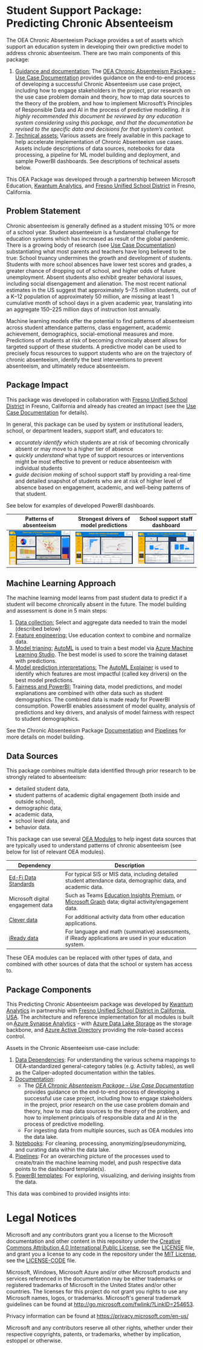 # Student Support Package: Predicting Chronic Absenteeism 

The OEA Chronic Absenteeism Package provides a set of assets which support an education system in developing their own predictive model to address chronic absenteeism. There are two main components of this package: 

1. <ins>Guidance and documentation:</ins> The [OEA Chronic Absenteeism Package - Use Case Documentation](https://github.com/cstohlmann/oea-at-risk-package/blob/main/Chronic_Absenteeism/docs/OEA%20Chronic%20Absenteeism%20Package%20-%20Use%20Case%20Documentation.pdf) provides guidance on the end-to-end process of developing a successful Chronic Absenteeism use case project, including how to engage stakeholders in the project, prior research on the use case problem domain and theory, how to map data sources to the theory of the problem, and how to implement Microsoft’s Principles of Responsible Data and AI in the process of predictive modelling. <em> It is highly recommended this document be reviewed by any education system considering using this package, and that the documentation be revised to the specific data and decisions for that system’s context.  </em>
2. <ins>Technical assets:</ins> Various assets are freely available in this package to help accelerate implementation of Chronic Absenteeism use cases. Assets include descriptions of data sources, notebooks for data processing, a pipeline for ML model building and deployment, and sample PowerBI dashboards. See descriptions of technical assets below.

This OEA Package was developed through a partnership between Microsoft Education, [Kwantum Analytics](https://www.kwantumanalytics.com/), and [Fresno Unified School District](https://www.fresnounified.org/) in Fresno, California.

## Problem Statement

Chronic absenteeism is generally defined as a student missing 10% or more of a school year. Student absenteeism is a fundamental challenge for education systems which has increased as result of the global pandemic. There is a growing body of research (see [Use Case Documentation](https://github.com/cstohlmann/oea-at-risk-package/blob/main/Chronic_Absenteeism/docs/OEA%20Chronic%20Absenteeism%20Package%20-%20Use%20Case%20Documentation.pdf)) substantiating what most parents and teachers have long believed to be true: School truancy undermines the growth and development of students. Students with more school absences have lower test scores and grades, a greater chance of dropping out of school, and higher odds of future unemployment. Absent students also exhibit greater behavioral issues, including social disengagement and alienation. The most recent national estimates in the US suggest that approximately 5–7.5 million students, out of a K–12 population of approximately 50 million, are missing at least 1 cumulative month of school days in a given academic year, translating into an aggregate 150–225 million days of instruction lost annually.

Machine learning models offer the potential to find patterns of absenteeism across student attendance patterns, class engagement, academic achievement, demographics, social-emotional measures and more. Predictions of students at risk of becoming chronically absent allows for targeted support of these students.  A predictive model can be used to precisely focus resources to support students who are on the trajectory of chronic absenteeism, identify the best interventions to prevent absenteeism, and ultimately reduce absenteeism.  

## Package Impact

This package was developed in collaboration with [Fresno Unified School District](https://www.fresnounified.org/) in Fresno, California and already has created an impact (see the [Use Case Documentation](https://github.com/cstohlmann/oea-at-risk-package/blob/main/Chronic_Absenteeism/docs/OEA%20Chronic%20Absenteeism%20Package%20-%20Use%20Case%20Documentation.pdf) for details). 

In general, this package can be used by system or institutional leaders, school, or department leaders, support staff, and educators to:
 - <em> accurately identify </em> which students are at risk of becoming chronically absent or may move to a higher tier of absence
 - <em> quickly understand </em> what type of support resources or interventions might be most effective to prevent or reduce absenteeism with individual students
 - <em> guide decision making </em> of school support staff by providing a real-time and detailed snapshot of students who are at risk of higher level of absence based on engagement, academic, and well-being patterns of that student. 

See below for examples of developed PowerBI dashboards.

Patterns of absenteeism  |  Strongest drivers of model predictions | School support staff dashboard
:-------------------------:|:-------------------------:|:-------------------------:
![](https://github.com/cstohlmann/oea-at-risk-package/blob/main/Chronic_Absenteeism/docs/images/Chronic%20Absenteeism%20Dashboard%20Overview.png)  |  ![](https://github.com/cstohlmann/oea-at-risk-package/blob/main/Chronic_Absenteeism/docs/images/Chronic%20Absenteeism%20Drivers%20Dashboard.png) | ![](https://github.com/cstohlmann/oea-at-risk-package/blob/main/Chronic_Absenteeism/docs/images/Chronic%20Absenteeism%20Social%20Worker%20Dashboard.png)

## Machine Learning Approach

The machine learning model learns from past student data to predict if a student will become chronically absent in the future. The model building and assessment is done in 5 main steps:

1. <ins>Data collection:</ins> Select and aggregate data needed to train the model (described below)
2. <ins>Feature engineering:</ins> Use education context to combine and normalize data.
3. <ins>Model trianing:</ins> [AutoML](https://docs.microsoft.com/en-us/azure/machine-learning/concept-automated-ml) is used to train a best model via [Azure Machine Learning Studio](https://docs.microsoft.com/en-us/azure/machine-learning/overview-what-is-machine-learning-studio). The best model is used to score the training dataset with predictions.
4. <ins>Model prediction interpretations:</ins> The [AutoML Explainer](https://docs.microsoft.com/en-us/azure/machine-learning/how-to-machine-learning-interpretability-automl) is used to identify which features are most impactful (called key drivers) on the best model predictions.
5. <ins>Fairness and PowerBI:</ins> Training data, model predictions, and model explanations are combined with other data such as student demographics. The combined data is made ready for PowerBI consumption. PowerBI enables assessment of model quality, analysis of predictions and key drivers, and analysis of model fairness with respect to student demographics.

See the Chronic Absenteeism Package [Documentation](https://github.com/cstohlmann/oea-at-risk-package/tree/main/Chronic_Absenteeism/docs) and [Pipelines](https://github.com/cstohlmann/oea-at-risk-package/tree/main/Chronic_Absenteeism/pipelines) for more details on model building.

## Data Sources

This package combines multiple data identified through prior research to be strongly related to absenteeism: 
 - detailed student data, 
 - student patterns of academic digital engagement (both inside and outside school),
 - demographic data, 
 - academic data, 
 - school level data, and 
 - behavior data.

This package can use several [OEA Modules](https://github.com/microsoft/OpenEduAnalytics/tree/main/modules) to help ingest data sources that are typically used to understand patterns of chronic absenteeism (see below for list of relevant OEA modules).  

| Dependency | Description |
| --- | --- |
| [Ed-Fi Data Standards](https://github.com/microsoft/OpenEduAnalytics/tree/main/modules/Education_Data_Standards/Ed-Fi) | For typical SIS or MIS data, including detailed student attendance data, demographic data, and academic data. |
| Microsoft digital engagement data | Such as Teams [Education Insights Premium](https://github.com/microsoft/OpenEduAnalytics/tree/main/modules/Microsoft_Data/Microsoft_Education_Insights_Premium), or [Microsoft Graph](https://github.com/microsoft/OpenEduAnalytics/tree/main/modules/Microsoft_Data/Microsoft_Graph) data; digital activity/engagement data. |
| [Clever data](https://github.com/microsoft/OpenEduAnalytics/tree/main/modules/Digital_Learning_Apps_and_Platforms/Clever) | For additional activity data from other education applications. |
| [iReady data](https://github.com/microsoft/OpenEduAnalytics/tree/main/modules/Digital_Learning_Apps_and_Platforms/iReady) | For language and math (summative) assessments, if iReady applications are used in your education system. |

These OEA modules can be replaced with other types of data, and combined with other sources of data that the school or system has access to.

## Package Components
This Predicting Chronic Absenteeism package was developed by [Kwantum Analytics](https://www.kwantumanalytics.com/) in partnership with [Fresno Unified School District in California, USA](https://www.fresnounified.org/). The architecture and reference implementation for all modules is built on [Azure Synapse Analytics](https://azure.microsoft.com/en-us/services/synapse-analytics/) - with [Azure Data Lake Storage](https://docs.microsoft.com/en-us/azure/storage/blobs/data-lake-storage-introduction) as the storage backbone, and [Azure Active Directory](https://azure.microsoft.com/en-us/services/active-directory/) providing the role-based access control.

Assets in the Chronic Absenteeism use-case include:

1. [Data Dependencies](https://github.com/cstohlmann/oea-at-risk-package/tree/main/Chronic_Absenteeism/data_dependencies): For understanding the various schema mappings to OEA-standardized general-category tables (e.g. Activity tables), as well as the Caliper-adopted documentation within the tables.
2. [Documentation](https://github.com/cstohlmann/oea-at-risk-package/tree/main/Chronic_Absenteeism/docs): 
     * The <em>[OEA Chronic Absenteeism Package - Use Case Documentation](https://github.com/cstohlmann/oea-at-risk-package/blob/main/Chronic_Absenteeism/docs/OEA%20Chronic%20Absenteeism%20Package%20-%20Use%20Case%20Documentation.pdf)</em> provides guidance on the end-to-end process of developing a successful use case project, including how to engage stakeholders in the project, prior research on the use case problem domain and theory, how to map data sources to the theory of the problem, and how to implement principals of responsible data and AI in the process of predictive modelling.
     * For ingesting data from multiple sources, such as OEA modules into the data lake.
3. [Notebooks](https://github.com/cstohlmann/oea-at-risk-package/tree/main/Chronic_Absenteeism/notebooks): For cleaning, processing, anonymizing/pseudonymizing, and curating data within the data lake.
4. [Pipelines](https://github.com/cstohlmann/oea-at-risk-package/tree/main/Chronic_Absenteeism/pipelines): For an overarching picture of the processes used to create/train the machine learning model, and push respective data points to the dashboard template(s).
5. [PowerBI templates](https://github.com/cstohlmann/oea-at-risk-package/tree/main/Chronic_Absenteeism/powerbi): For exploring, visualizing, and deriving insights from the data.

This data was combined to provided insights into:



# Legal Notices
Microsoft and any contributors grant you a license to the Microsoft documentation and other content in this repository under the [Creative Commons Attribution 4.0 International Public License](https://creativecommons.org/licenses/by/4.0/legalcode), see the [LICENSE](https://github.com/microsoft/OpenEduAnalytics/blob/main/LICENSE) file, and grant you a license to any code in the repository under the [MIT License](https://opensource.org/licenses/MIT), see the [LICENSE-CODE](https://github.com/microsoft/OpenEduAnalytics/blob/main/LICENSE-CODE) file.

Microsoft, Windows, Microsoft Azure and/or other Microsoft products and services referenced in the documentation may be either trademarks or registered trademarks of Microsoft in the United States and/or other countries. The licenses for this project do not grant you rights to use any Microsoft names, logos, or trademarks. Microsoft's general trademark guidelines can be found at http://go.microsoft.com/fwlink/?LinkID=254653.

Privacy information can be found at https://privacy.microsoft.com/en-us/

Microsoft and any contributors reserve all other rights, whether under their respective copyrights, patents, or trademarks, whether by implication, estoppel or otherwise.

